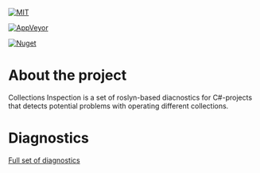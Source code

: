 [![MIT](https://img.shields.io/github/license/Backs/CollectionsInspection)](LICENSE)

[![AppVeyor](https://img.shields.io/appveyor/build/Backs/collectionsinspection)](https://ci.appveyor.com/project/Backs/collectionsinspection)


[![Nuget](https://img.shields.io/nuget/v/CollectionsDiagnostic)](https://www.nuget.org/packages/CollectionsDiagnostic/)


# About the project

Collections Inspection is a set of roslyn-based diacnostics for C#-projects that detects potential problems with operating different collections.

# Diagnostics

[Full set of diagnostics](Documentation/Diagnostics.md)

